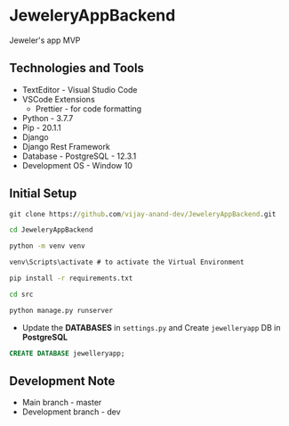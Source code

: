 # JeweleryAppBackend

Jeweler's app MVP

## Technologies and Tools

- TextEditor - Visual Studio Code
- VSCode Extensions
  - Prettier - for code formatting
- Python - 3.7.7
- Pip - 20.1.1
- Django
- Django Rest Framework
- Database - PostgreSQL - 12.3.1
- Development OS - Window 10

## Initial Setup

```cmd
git clone https://github.com/vijay-anand-dev/JeweleryAppBackend.git

cd JeweleryAppBackend

python -m venv venv

venv\Scripts\activate # to activate the Virtual Environment

pip install -r requirements.txt

cd src

python manage.py runserver
```

- Update the **DATABASES** in `settings.py` and Create `jewelleryapp` DB in **PostgreSQL**

```sql
CREATE DATABASE jewelleryapp;
```

## Development Note

- Main branch - master
- Development branch - dev
